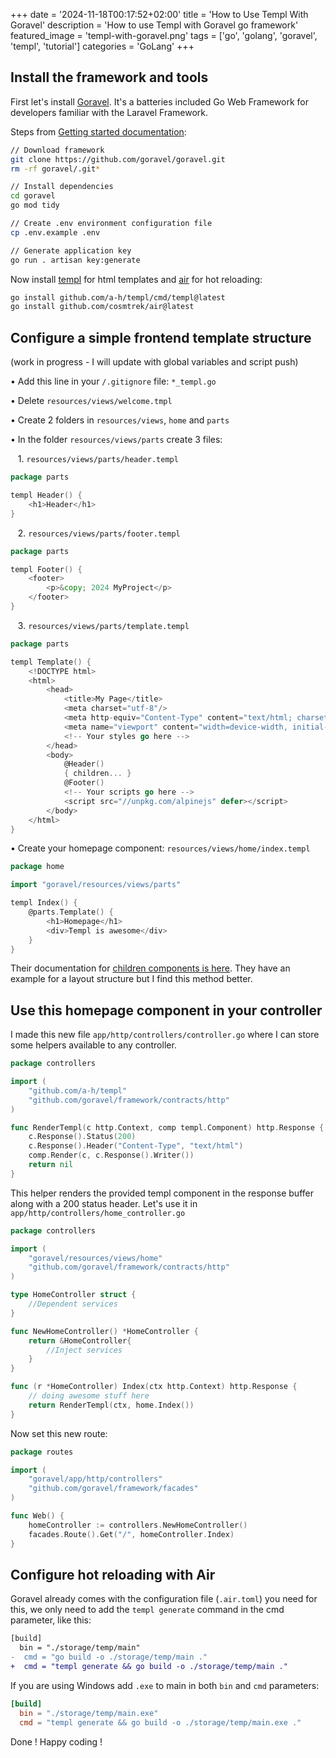 +++
date = '2024-11-18T00:17:52+02:00'
title = 'How to Use Templ With Goravel'
description = 'How to use Templ with Goravel go framework'
featured_image = 'templ-with-goravel.png'
tags = ['go', 'golang', 'goravel', 'templ', 'tutorial']
categories = 'GoLang'
+++


## Install the framework and tools

First let's install [Goravel](https://goravel.dev/). It's a batteries included Go Web Framework for developers familiar with the Laravel Framework.

Steps from [Getting started documentation](https://github.com/goravel/docs/blob/master/getting-started/installation.md):
```bash
// Download framework
git clone https://github.com/goravel/goravel.git
rm -rf goravel/.git*

// Install dependencies
cd goravel
go mod tidy

// Create .env environment configuration file
cp .env.example .env

// Generate application key
go run . artisan key:generate
```

Now install [templ](https://templ.guide/quick-start/installation) for html templates and [air](https://github.com/cosmtrek/air?tab=readme-ov-file#installation) for hot reloading:
```bash
go install github.com/a-h/templ/cmd/templ@latest
go install github.com/cosmtrek/air@latest
```

## Configure a simple frontend template structure
(work in progress - I will update with global variables and script push)

&bull; Add this line in your `/.gitignore` file: `*_templ.go`

&bull; Delete `resources/views/welcome.tmpl`

&bull; Create 2 folders in `resources/views`, `home` and `parts`

&bull; In the folder `resources/views/parts` create 3 files:

&nbsp;&nbsp; 1. `resources/views/parts/header.templ`
```go
package parts

templ Header() {
	<h1>Header</h1>
}
```
&nbsp;&nbsp; 2. `resources/views/parts/footer.templ`
```go
package parts

templ Footer() {
	<footer>
		<p>&copy; 2024 MyProject</p>
	</footer>
}
```
&nbsp;&nbsp; 3. `resources/views/parts/template.templ`
```go
package parts

templ Template() {
	<!DOCTYPE html>
	<html>
		<head>
			<title>My Page</title>
			<meta charset="utf-8"/>
			<meta http-equiv="Content-Type" content="text/html; charset=utf-8"/>
			<meta name="viewport" content="width=device-width, initial-scale=1"/>
			<!-- Your styles go here -->
		</head>
		<body>
			@Header()
			{ children... }
			@Footer()
			<!-- Your scripts go here -->
			<script src="//unpkg.com/alpinejs" defer></script>
		</body>
	</html>
}
```
&bull; Create your homepage component: `resources/views/home/index.templ`
```go
package home

import "goravel/resources/views/parts"

templ Index() {
	@parts.Template() {
		<h1>Homepage</h1>
		<div>Templ is awesome</div>
	}
}
```
Their documentation for [children components is here](https://templ.guide/syntax-and-usage/template-composition). They have an example for a layout structure but I find this method better.

## Use this homepage component in your controller
I made this new file `app/http/controllers/controller.go` where I can store some helpers available to any controller.
```go
package controllers

import (
	"github.com/a-h/templ"
	"github.com/goravel/framework/contracts/http"
)

func RenderTempl(c http.Context, comp templ.Component) http.Response {
	c.Response().Status(200)
	c.Response().Header("Content-Type", "text/html")
	comp.Render(c, c.Response().Writer())
	return nil
}
```
This helper renders the provided templ component in the response buffer along with a 200 status header.
Let's use it in `app/http/controllers/home_controller.go`
```go
package controllers

import (
	"goravel/resources/views/home"
	"github.com/goravel/framework/contracts/http"
)

type HomeController struct {
	//Dependent services
}

func NewHomeController() *HomeController {
	return &HomeController{
		//Inject services
	}
}

func (r *HomeController) Index(ctx http.Context) http.Response {
	// doing awesome stuff here
	return RenderTempl(ctx, home.Index())
}
```
Now set this new route:
```go
package routes

import (
	"goravel/app/http/controllers"
	"github.com/goravel/framework/facades"
)

func Web() {
	homeController := controllers.NewHomeController()
	facades.Route().Get("/", homeController.Index)
}
```
## Configure hot reloading with Air
Goravel already comes with the configuration file (`.air.toml`) you need for this, we only need to add the `templ generate` command in the cmd parameter, like this:
```diff
[build]
  bin = "./storage/temp/main"
-  cmd = "go build -o ./storage/temp/main ."
+  cmd = "templ generate && go build -o ./storage/temp/main ."
```
If you are using Windows add `.exe` to main in both `bin` and `cmd` parameters:
```toml
[build]
  bin = "./storage/temp/main.exe"
  cmd = "templ generate && go build -o ./storage/temp/main.exe ."
```
Done ! Happy coding !